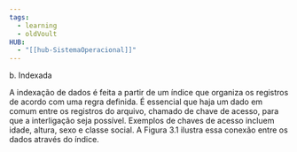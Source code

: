 ```yaml
---
tags:
  - learning
  - oldVoult
HUB:
  - "[[hub-SistemaOperacional]]"
---
```

b. Indexada 

A indexação de dados é feita a partir de um índice que organiza os registros de acordo com uma regra definida. É essencial que haja um dado em comum entre os registros do arquivo, chamado de chave de acesso, para que a interligação seja possível. Exemplos de chaves de acesso incluem idade, altura, sexo e classe social. A Figura 3.1 ilustra essa conexão entre os dados através do índice.

